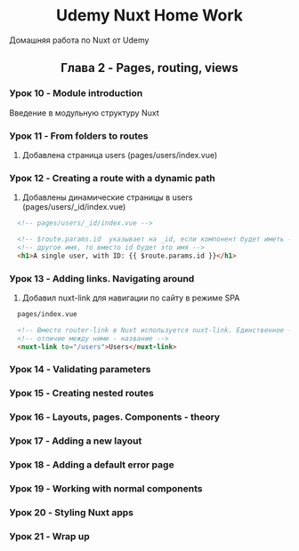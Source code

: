 <h1 align="center">Udemy Nuxt Home Work</h1>

Домашняя работа по Nuxt от Udemy

<!-- Глава 2 -->
<!-------------------------------------------------------------------------->

<h2 align="center">Глава 2 - Pages, routing, views</h2>

### Урок 10 - Module introduction

Введение в модульную структуру Nuxt

### Урок 11 - From folders to routes

1. Добавлена страница users (pages/users/index.vue)

### Урок 12 - Creating a route with a dynamic path

1. Добавлены динамические страницы в users (pages/users/_id/index.vue)

```html
  <!-- pages/users/_id/index.vue -->

  <!-- $route.params.id  указывает на _id, если компонент будет иметь -->
  <!-- другое имя, то вместо id будет это имя -->
  <h1>A single user, with ID: {{ $route.params.id }}</h1>
```

### Урок 13 - Adding links. Navigating around

1. Добавил nuxt-link для навигации по сайту в режиме SPA

```html
  pages/index.vue

  <!-- Вместо router-link в Nuxt используется nuxt-link. Единственное -->
  <!-- отличие между ними - название -->
  <nuxt-link to="/users">Users</nuxt-link>
```

### Урок 14 - Validating parameters

### Урок 15 - Creating nested routes

### Урок 16 - Layouts, pages. Components - theory

### Урок 17 - Adding a new layout

### Урок 18 - Adding a default error page

### Урок 19 - Working with normal components

### Урок 20 - Styling Nuxt apps

### Урок 21 - Wrap up

<!-- Глава 3 -->
<!-------------------------------------------------------------------------->
